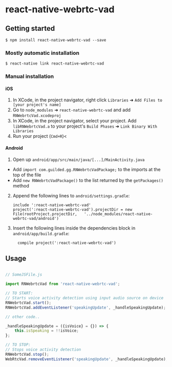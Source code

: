
# react-native-webrtc-vad

## Getting started

`$ npm install react-native-webrtc-vad --save`

### Mostly automatic installation

`$ react-native link react-native-webrtc-vad`

### Manual installation


#### iOS

1. In XCode, in the project navigator, right click `Libraries` ➜ `Add Files to [your project's name]`
2. Go to `node_modules` ➜ `react-native-webrtc-vad` and add `RNWebrtcVad.xcodeproj`
3. In XCode, in the project navigator, select your project. Add `libRNWebrtcVad.a` to your project's `Build Phases` ➜ `Link Binary With Libraries`
4. Run your project (`Cmd+R`)<

#### Android

1. Open up `android/app/src/main/java/[...]/MainActivity.java`
  - Add `import com.guilded.gg.RNWebrtcVadPackage;` to the imports at the top of the file
  - Add `new RNWebrtcVadPackage()` to the list returned by the `getPackages()` method
2. Append the following lines to `android/settings.gradle`:
  	```
  	include ':react-native-webrtc-vad'
  	project(':react-native-webrtc-vad').projectDir = new File(rootProject.projectDir, 	'../node_modules/react-native-webrtc-vad/android')
  	```
3. Insert the following lines inside the dependencies block in `android/app/build.gradle`:
  	```
      compile project(':react-native-webrtc-vad')
  	```


## Usage
```javascript

// SomeJSFile.js

import RNWebrtcVad from 'react-native-webrtc-vad';

// TO START:
// Starts voice activity detection using input audio source on device
RNWebrtcVad.start();
RNWebrtcVad.addEventListener('speakingUpdate', _handleSpeakingUpdate);

// other code..

_handleSpeakingUpdate = ({isVoice} = {}) => {
    this.isSpeaking = !!isVoice;
};

// TO STOP:
// Stops voice activity detection
RNWebrtcVad.stop();
WebRtcVad.removeEventListener('speakingUpdate', _handleSpeakingUpdate);


```
